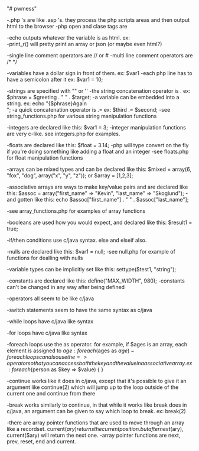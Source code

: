 "# pwmess" 

-.php 's are like .asp 's.  they process the php scripts areas and then output html to the browser
-php open and clase tags are <?php ?>

-echo outputs whatever the variable is as html.  ex: <?php echo "Hello World!"; ?><br />
-print_r() will pretty print an array or json (or maybe even html?)

-single line comment operators are // or #
-multi line comment operators are /* */

-variables have a dollar sign in front of them.  ex: $var1
-each php line has to have a semicolon after it ex: $var1 = 10;

-strings are specified with "" or ''
-the string concatenation operator is .  ex: $phrase = $greeting . " " . $target;
-a variable can be embedded into a string.  ex: echo "{$phrase}Again<br />";
-a quick concatenation operator is .= ex: $third .= $second;
-see string_functions.php for various string manipulation functions

-integers are declared like this: $var1 = 3;
-integer manipulation functions are very c-like.  see integers.php for examples.

-floats are declared like this: $float = 3.14;
-php will type convert on the fly if you're doing something like adding a float and an integer
-see floats.php for float manipulation functions

-arrays can be mixed types and can be declared like this: $mixed = array(6, "fox", "dog", array("x", "y", "z")); or $array = [1,2,3];

-associative arrays are ways to make key/value pairs and are declared like this: $assoc = array("first_name" => "Kevin", "last_name" => "Skoglund");
-and gotten like this: echo $assoc["first_name"] . " " . $assoc["last_name"];

-see array_functions.php for examples of array functions

-booleans are used how you would expect, and declared like this: $result1 = true;

-if/then conditions use c/java syntax.  else and elseif also.

-nulls are declared like this: $var1 = null;
-see null.php for example of functions for dealling with nulls

-variable types can be implicitly set like this: settype($test1, "string");

-constants are declared like this: define("MAX_WIDTH", 980);
-constants can't be changed in any way after being defined

-operators all seem to be like c/java

-switch statements seem to have the same syntax as c/java

-while loops have c/java like syntax

-for loops have c/java like syntax

-foreach loops use the as operator.  for example, if $ages is an array, each element is assigned to $age : foreach($ages as $age) { }
-foreach loops can also use the => operator so that you can access both the key and the value in a associative array.  ex: foreach($person as $key => $value) { }

-continue works like it does in c/java, except that it's possible to give it an argument like continue(2) which will jump up to the loop outside of the current one and continue from there

-break works similarly to continue, in that while it works like break does in c/java, an argument can be given to say which loop to break.  ex: break(2)

-there are array pointer functions that are used to move through an array like a recordset.  current($ary) returns the current position.  but after next($ary), current($ary) will return the next one.
-array pointer functions are next, prev, reset, end and current.



